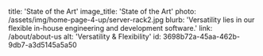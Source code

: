 title: 'State of the Art'
image_title: 'State of the Art'
photo: /assets/img/home-page-4-up/server-rack2.jpg
blurb: 'Versatility lies in our flexible in-house engineering and development software.'
link: /about/about-us
alt: 'Versatility & Flexibility'
id: 3698b72a-45aa-462b-9db7-a3d5145a5a50
